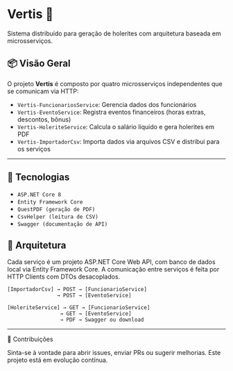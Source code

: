 # Vertis 💼  
Sistema distribuído para geração de holerites com arquitetura baseada em microsserviços.

## 📦 Visão Geral

O projeto **Vertis** é composto por quatro microsserviços independentes que se comunicam via HTTP:

- `Vertis-FuncionariosService`: Gerencia dados dos funcionários
- `Vertis-EventoService`: Registra eventos financeiros (horas extras, descontos, bônus)
- `Vertis-HoleriteService`: Calcula o salário líquido e gera holerites em PDF
- `Vertis-ImportadorCsv`: Importa dados via arquivos CSV e distribui para os serviços

---

## 🧰 Tecnologias
- `ASP.NET Core 8`
- `Entity Framework Core`
- `QuestPDF (geração de PDF)`
- `CsvHelper (leitura de CSV)`
- `Swagger (documentação de API)`

## 🧱 Arquitetura

Cada serviço é um projeto ASP.NET Core Web API, com banco de dados local via Entity Framework Core. A comunicação entre serviços é feita por HTTP Clients com DTOs desacoplados.

```plaintext
[ImportadorCsv] → POST → [FuncionarioService]
                → POST → [EventoService]

[HoleriteService] → GET → [FuncionarioService]
                 → GET → [EventoService]
                 → PDF → Swagger ou download
```
---

🤝 Contribuições

Sinta-se à vontade para abrir issues, enviar PRs ou sugerir melhorias. Este projeto está em evolução contínua.
